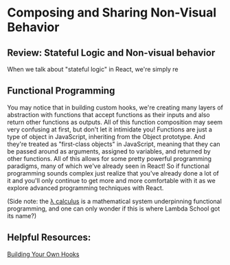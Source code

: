 # Composing and Sharing Non-Visual Behavior

## Review: Stateful Logic and Non-visual behavior
When we talk about "stateful logic" in React, we're simply re

## Functional Programming
You may notice that in building custom hooks, we're creating many layers of abstraction with functions that accept functions as their inputs and also return other functions as outputs. All of this function composition may seem very confusing at first, but don't let it intimidate you! Functions are just a type of object in JavaScript, inheriting from the Object prototype. And they're treated as "first-class objects" in JavaScript, meaning that they can be passed around as arguments, assigned to variables, and returned by other functions. All of this allows for some pretty powerful programming paradigms, many of which we've already seen in React! So if functional programming sounds complex just realize that you've already done a lot of it and you'll only continue to get more and more comfortable with it as we explore advanced programming techniques with React.

(Side note: the [λ calculus](https://personal.utdallas.edu/~gupta/courses/apl/lambda.pdf) is a mathematical system underpinning functional programming, and one can only wonder if this is where Lambda School got its name?)


## Helpful Resources:
[Building Your Own Hooks](https://reactjs.org/docs/hooks-custom.html)
